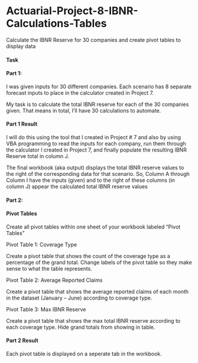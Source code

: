 # Actuarial-Project-8-IBNR-Calculations-Tables
Calculate the IBNR Reserve for 30 companies and create pivot tables to display data

#### Task 
#### Part 1:
I was given inputs for 30 different companies.  Each scenario has 8 separate forecast inputs to place in the calculator created in Project 7.

My task is to calculate the total IBNR reserve for each of the 30 companies given. That means in total, I’ll have 30 calculations to automate.

#### Part 1 Result

I will do this using the tool that I created in Project # 7 and also by using VBA programming to read the inputs for each company, run them through the calculator I created in Project 7, and finally populate the resulting IBNR Reserve total in column J.

The final workbook (aka  output) displays the total IBNR reserve values to the right of the corresponding data for that scenario. So, Column A through Column I have the inputs (given) and to the right of these columns (in column J) appear the calculated total IBNR reserve values

#### Part 2:
#### Pivot Tables
Create all pivot tables within one sheet of your workbook labeled “Pivot Tables”

Pivot Table 1: Coverage Type

Create a pivot table that shows the count of the coverage type as a percentage of the grand total. Change labels of the pivot table so they make sense to what the table represents.

Pivot Table 2: Average Reported Claims

Create a pivot table that shows the average reported claims of each month in the dataset (January – June) according to coverage type.

Pivot Table 3: Max IBNR Reserve

Create a pivot table that shows the max total IBNR reserve according to each coverage type. Hide grand totals from showing in table.

#### Part 2 Result
Each pivot table is displayed on a seperate tab in the workbook.
